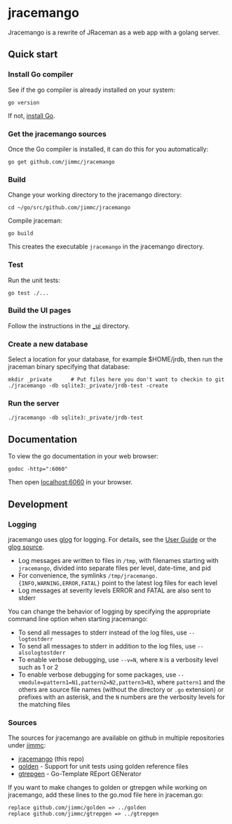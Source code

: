 # jracemango

Jracemango is a rewrite of JRaceman as a web app with a golang server.

## Quick start

### Install Go compiler

See if the go compiler is already installed on your system:

    go version

If not, [install Go](https://go.dev/doc/install).

### Get the jracemango sources

Once the Go compiler is installed, it can do this for you automatically:

    go get github.com/jimmc/jracemango

### Build

Change your working directory to the jracemango directory:

    cd ~/go/src/github.com/jimmc/jracemango

Compile jraceman:

    go build

This creates the executable `jracemango` in the jracemango directory.

### Test

Run the unit tests:

    go test ./...

### Build the UI pages

Follow the instructions in the [\_ui](./_ui) directory.

### Create a new database

Select a location for your database, for example $HOME/jrdb, then run the jraceman binary
specifying that database:

    mkdir _private      # Put files here you don't want to checkin to git
    ./jracemango -db sqlite3:_private/jrdb-test -create

### Run the server

    ./jracemango -db sqlite3:_private/jrdb-test

## Documentation

To view the go documentation in your web browser:

    godoc -http=":6060"

Then open [localhost:6060](http://localhost:6060/) in your browser.

## Development

### Logging

jracemango uses [glog](https://github.com/golang/glog) for logging.
For details, see the [User Guide](https://github.com/google/glog#user-guide)
or the [glog source](https://github.com/golang/glog/blob/master/glog.go).

* Log messages are written to files in `/tmp`, with filenames starting with `jracemango`,
  divided into separate files per level, date-time, and pid
* For convenience, the symlinks `/tmp/jracemango.{INFO,WARNING,ERROR,FATAL}` point to the latest
  log files for each level
* Log messages at severity levels ERROR and FATAL are also sent to stderr

You can change the behavior of logging by specifying the appropriate command line option
when starting jracemango:

* To send all messages to stderr instead of the log files, use `--logtostderr`
* To send all messages to stderr in addition to the log files, use `--alsologtostderr`
* To enable verbose debugging, use `--v=N`, where `N` is a verbosity level such as 1 or 2
* To enable verbose debugging for some packages, use `--vmodule=pattern1=N1,pattern2=N2,pattern3=N3`,
  where `pattern1` and the others are source file names (without the directory or `.go` extension)
  or prefixes with an asterisk,
  and the `N` numbers are the verbosity levels for the matching files

### Sources

The sources for jracemango are available on github in multiple repositories
under [jimmc](http://github.com/jimmc):

* [jracemango](http://github.com/jimmc/jracemango) (this repo)
* [golden](http://github.com/jimmc/golden) - Support for unit tests using golden reference files
* [gtrepgen](http://github.com/jimmc/gtrepgen) - Go-Template REport GENerator

If you want to make changes to golden or gtrepgen while working on jracemango,
add these lines to the go.mod file here in jraceman.go:

```
replace github.com/jimmc/golden => ../golden
replace github.com/jimmc/gtrepgen => ../gtrepgen
```
